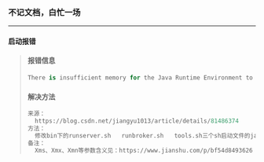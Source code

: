 ### 不记文档，白忙一场

------

#### 启动报错

> #### 报错信息
>
> ```python
> There is insufficient memory for the Java Runtime Environment to continue.
> ```
> #### 解决方法
>
> ```python
> 来源：
> 	https://blog.csdn.net/jiangyu1013/article/details/81486374
> 方法：	
> 	修改bin下的runserver.sh   runbroker.sh   tools.sh三个sh启动文件的java的VM配置信息
> 备注：
> 	Xms、Xmx、Xmn等参数含义见：https://www.jianshu.com/p/bf54d8493626
> ```
>
> 



